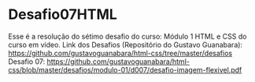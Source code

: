 # Desafio07HTML
Esse é a resolução do sétimo desafio do curso: Módulo 1 HTML e CSS do curso em vídeo.
Link dos Desafios (Repositório do Gustavo Guanabara):
https://github.com/gustavoguanabara/html-css/tree/master/desafios
Desafio 07:
https://github.com/gustavoguanabara/html-css/blob/master/desafios/modulo-01/d007/desafio-imagem-flexivel.pdf

